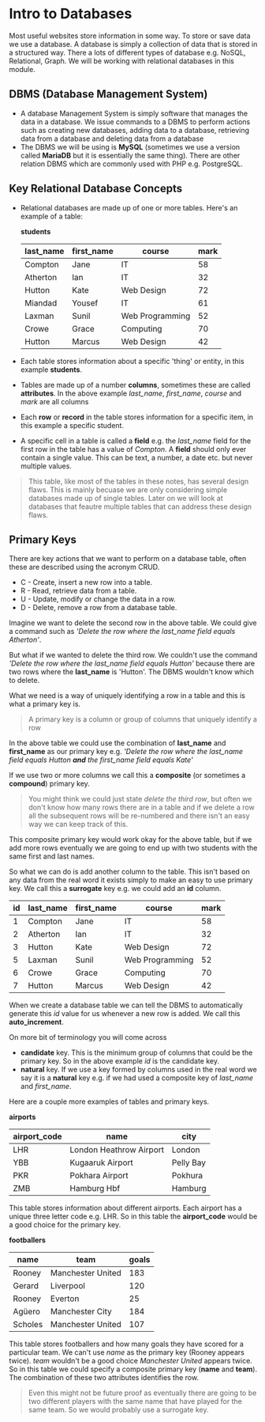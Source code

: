 # Intro to Databases
Most useful websites store information in some way. To store or save data we use a database.
A database is simply a collection of data that is stored in a structured way. There a lots of different types of database e.g. NoSQL, Relational, Graph. We will be working with relational databases in this module.

## DBMS (Database Management System)
* A database Management System is simply software that manages the data in a database. We issue commands to a DBMS to perform actions such as creating new databases, adding data to a database, retrieving data from a database and deleting data from a database
* The DBMS we will be using is **MySQL** (sometimes we use a version called **MariaDB** but it is essentially the same thing). There are other relation DBMS which are commonly used with PHP e.g. PostgreSQL.

## Key Relational Database Concepts
* Relational databases are made up of one or more tables. Here's an example of a table:

  **students**

  | last_name | first_name | course          | mark |
  |-----------|------------|-----------------|------|
  | Compton   | Jane       | IT              | 58   |
  | Atherton  | Ian        | IT              | 32   |
  | Hutton    | Kate       | Web Design      | 72   |
  | Miandad   | Yousef     | IT              | 61   |
  | Laxman    | Sunil      | Web Programming | 52   |
  | Crowe     | Grace      | Computing       | 70   |
  | Hutton    | Marcus     | Web Design      | 42   |

* Each table stores information about a specific 'thing' or entity, in this example **students**.
* Tables are made up of a number **columns**, sometimes these are called **attributes**. In the above example *last_name*, *first_name*, *course* and *mark* are all columns
* Each **row** or **record** in the table stores information for a specific item, in this example a specific student.
* A specific cell in a table is called a **field** e.g. the *last_name* field for the first row in the table has a value of *Compton*. A **field** should only ever contain a single value. This can be text, a number, a date etc. but never multiple values.

> This table, like most of the tables in these notes, has several design flaws. This is mainly becuase we are only considering simple databases made up of single tables. Later on we will look at databases that feautre multiple tables that can address these design flaws. 

## Primary Keys
There are key actions that we want to perform on a database table, often these are described using the acronym CRUD.
* C - Create, insert a new row into a table.
* R - Read, retrieve data from a table.
* U - Update, modify or change the data in a row.
* D - Delete, remove a row from a database table.

Imagine we want to delete the second row in the above table. We could give a command such as *'Delete the row where the last_name field equals Atherton'*.

But what if we wanted to delete the third row. We couldn't use the command *'Delete the row where the last_name field equals Hutton'* because there are two rows where the **last_name** is 'Hutton'. The DBMS wouldn't know which to delete.

What we need is a way of uniquely identifying a row in a table and this is what a primary key is.

> A primary key is a column or group of columns that uniquely identify a row

In the above table we could use the combination of **last_name** and **first_name** as our primary key e.g. *'Delete the row where the last_name field equals Hutton **and** the first_name field equals Kate'*

If we use two or more columns we call this a **composite** (or sometimes a **compound**) primary key.

> You might think we could just state *delete the third row*, but often we don't know how many rows there are in a table and if we delete a row all the subsequent rows will be re-numbered and there isn't an easy way we can keep track of this.

This composite primary key would work okay for the above table, but if we add more rows eventually we are going to end up with two students with the same first and last names.  

So what we can do is add another column to the table. This isn't based on any data from the real word it exists simply to make an easy to use primary key. We call this a **surrogate** key e.g. we could add an **id** column.

| id | last_name | first_name | course          | mark |
|----|-----------|------------|-----------------|------|
| 1  | Compton   | Jane       | IT              | 58   |
| 2  | Atherton  | Ian        | IT              | 32   |
| 3  | Hutton    | Kate       | Web Design      | 72   |
| 5  | Laxman    | Sunil      | Web Programming | 52   |
| 6  | Crowe     | Grace      | Computing       | 70   |
| 7  | Hutton    | Marcus     | Web Design      | 42   |

When we create a database table we can tell the DBMS to automatically generate this *id* value for us whenever a new row is added. We call this **auto_increment**.

On more bit of terminology you will come across
*  **candidate** key. This is the minimum group of columns that could be the primary key. So in the above example *id* is the candidate key.
* **natural** key. If we use a key formed by columns used in the real word we say it is a **natural** key e.g. if we had used a composite key of *last_name* and *first_name*.

Here are a couple more examples of tables and primary keys.

**airports**

| airport_code | name                    | city      |
|--------------|-------------------------|-----------|
| LHR          | London Heathrow Airport | London    |
| YBB          | Kugaaruk Airport        | Pelly Bay |
| PKR          | Pokhara Airport         | Pokhura   |
| ZMB          | Hamburg Hbf             | Hamburg   |

This table stores information about different airports. Each airport has a unique three letter code e.g. LHR. So in this table the **airport_code** would be a good choice for the primary key.

**footballers**

| name | team              | goals |
|------------|-------------------|-------|
| Rooney    | Manchester United | 183   |
| Gerard       | Liverpool         | 120    |
| Rooney    | Everton       | 25  |
| Agüero     | Manchester City | 184   |
| Scholes     | Manchester United | 107   |

This table stores footballers and how many goals they have scored for a particular team. We can't use *name* as the primary key (Rooney appears twice). *team* wouldn't be a good choice *Manchester United* appears twice. So in this table we could specify a composite primary key (**name** and **team**). The combination of these two attributes identifies the row.
> Even this might not be future proof as eventually there are going to be two different players with the same name that have played for the same team. So we would probably use a surrogate key.
